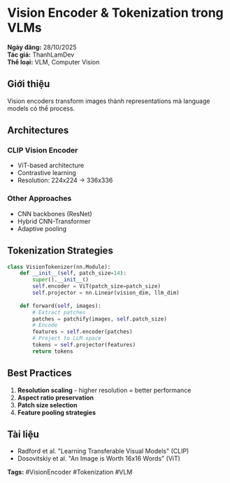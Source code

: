 # Vision Encoder & Tokenization trong VLMs

**Ngày đăng:** 28/10/2025  
**Tác giả:** ThanhLamDev  
**Thể loại:** VLM, Computer Vision

## Giới thiệu

Vision encoders transform images thành representations mà language models có thể process.

## Architectures

### CLIP Vision Encoder
- ViT-based architecture
- Contrastive learning
- Resolution: 224x224 → 336x336

### Other Approaches
- CNN backbones (ResNet)
- Hybrid CNN-Transformer
- Adaptive pooling

## Tokenization Strategies

```python
class VisionTokenizer(nn.Module):
    def __init__(self, patch_size=14):
        super().__init__()
        self.encoder = ViT(patch_size=patch_size)
        self.projector = nn.Linear(vision_dim, llm_dim)
    
    def forward(self, images):
        # Extract patches
        patches = patchify(images, self.patch_size)
        # Encode
        features = self.encoder(patches)
        # Project to LLM space
        tokens = self.projector(features)
        return tokens
```

## Best Practices

1. **Resolution scaling** - higher resolution = better performance
2. **Aspect ratio preservation**
3. **Patch size selection**
4. **Feature pooling strategies**

## Tài liệu

- Radford et al. "Learning Transferable Visual Models" (CLIP)
- Dosovitskiy et al. "An Image is Worth 16x16 Words" (ViT)

**Tags:** #VisionEncoder #Tokenization #VLM
